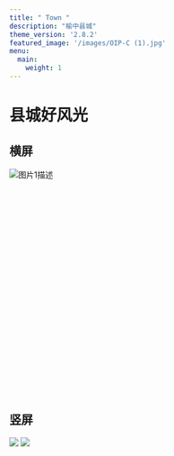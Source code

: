 ```yaml
---
title: " Town "
description: "榆中县城"
theme_version: '2.8.2'
featured_image: '/images/OIP-C (1).jpg'
menu:
  main:
    weight: 1
---
```



# 县城好风光

<style>
.container {
  display: flex;
  overflow-x: auto;
}

.image-container {
  flex-shrink: 0;
  width: 600px;
  height: 400px;
  margin-right: 200px;
  border-width: 500px;
}
</style>

## 横屏

<div class="container">
  <div class="image-container">
    <img src="/images/town.jpg" alt="图片1描述">
  </div>
  <div class="image-container">
    <img src="/images/town1.jpg" alt="图片2描述">
  </div>
     <div class="image-container">
    <img src="/images/t6.JPG" alt="图片3描述">
  </div>
  <div class="image-container">
    <img src="/images/t4.JPG" alt="图片3描述">
  </div>
</div>


## 竖屏
![](/images/t3.JPG)
![](/images/t5.JPG)